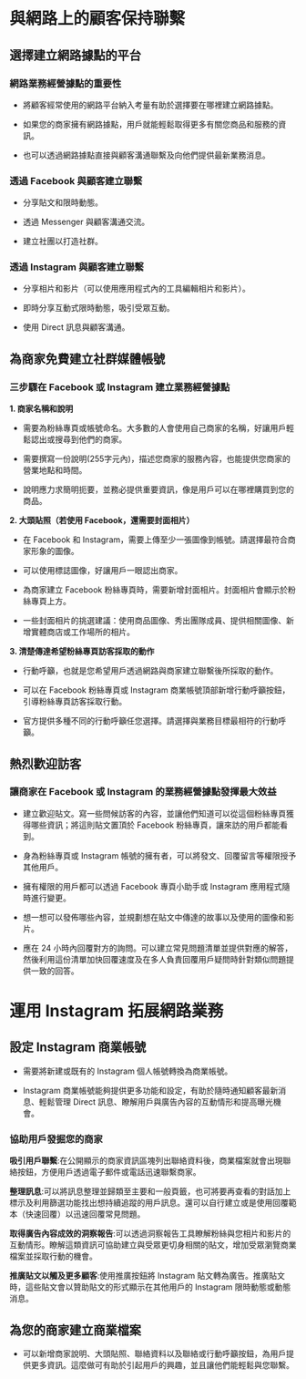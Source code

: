 # 與網路上的顧客保持聯繫

## 選擇建立網路據點的平台

### 網路業務經營據點的重要性

* 將顧客經常使用的網路平台納入考量有助於選擇要在哪裡建立網路據點。

* 如果您的商家擁有網路據點，用戶就能輕鬆取得更多有關您商品和服務的資訊。

* 也可以透過網路據點直接與顧客溝通聯繫及向他們提供最新業務消息。

### 透過 Facebook 與顧客建立聯繫

* 分享貼文和限時動態。

* 透過 Messenger 與顧客溝通交流。

* 建立社團以打造社群。

### 透過 Instagram 與顧客建立聯繫

* 分享相片和影片（可以使用應用程式內的工具編輯相片和影片）。

* 即時分享互動式限時動態，吸引受眾互動。

* 使用 Direct 訊息與顧客溝通。

## 為商家免費建立社群媒體帳號

### 三步驟在 Facebook 或 Instagram 建立業務經營據點

**1. 商家名稱和說明**

* 需要為粉絲專頁或帳號命名。大多數的人會使用自己商家的名稱，好讓用戶輕鬆認出或搜尋到他們的商家。

* 需要撰寫一份說明(255字元內)，描述您商家的服務內容，也能提供您商家的營業地點和時間。

* 說明應力求簡明扼要，並務必提供重要資訊，像是用戶可以在哪裡購買到您的商品。

**2. 大頭貼照（若使用 Facebook，還需要封面相片）**

* 在 Facebook 和 Instagram，需要上傳至少一張圖像到帳號。請選擇最符合商家形象的圖像。

* 可以使用標誌圖像，好讓用戶一眼認出商家。

* 為商家建立 Facebook 粉絲專頁時，需要新增封面相片。封面相片會顯示於粉絲專頁上方。

* 一些封面相片的挑選建議：使用商品圖像、秀出團隊成員、提供相關圖像、新增實體商店或工作場所的相片。

**3. 清楚傳達希望粉絲專頁訪客採取的動作**

* 行動呼籲，也就是您希望用戶透過網路與商家建立聯繫後所採取的動作。

* 可以在 Facebook 粉絲專頁或 Instagram 商業帳號頂部新增行動呼籲按鈕，引導粉絲專頁訪客採取行動。

* 官方提供多種不同的行動呼籲任您選擇。請選擇與業務目標最相符的行動呼籲。

## 熱烈歡迎訪客

### 讓商家在 Facebook 或 Instagram 的業務經營據點發揮最大效益

* 建立歡迎貼文。寫一些問候訪客的內容，並讓他們知道可以從這個粉絲專頁獲得哪些資訊；將這則貼文置頂於 Facebook 粉絲專頁，讓來訪的用戶都能看到。

* 身為粉絲專頁或 Instagram 帳號的擁有者，可以將發文、回覆留言等權限授予其他用戶。

* 擁有權限的用戶都可以透過 Facebook 專頁小助手或 Instagram 應用程式隨時進行變更。

* 想一想可以發佈哪些內容，並規劃想在貼文中傳達的故事以及使用的圖像和影片。

* 應在 24 小時內回覆對方的詢問。可以建立常見問題清單並提供對應的解答，然後利用這份清單加快回覆速度及在多人負責回覆用戶疑問時針對類似問題提供一致的回答。

# 運用 Instagram 拓展網路業務

## 設定 Instagram 商業帳號

* 需要將新建或既有的 Instagram 個人帳號轉換為商業帳號。

* Instagram 商業帳號能夠提供更多功能和設定，有助於隨時通知顧客最新消息、輕鬆管理 Direct 訊息、瞭解用戶與廣告內容的互動情形和提高曝光機會。

### 協助用戶發掘您的商家

**吸引用戶聯繫**:在公開顯示的商家資訊區塊列出聯絡資料後，商業檔案就會出現聯絡按鈕，方便用戶透過電子郵件或電話迅速聯繫商家。

**整理訊息**:可以將訊息整理並歸類至主要和一般頁籤，也可將要再查看的對話加上標示及利用篩選功能找出想持續追蹤的用戶訊息。還可以自行建立或是使用回覆範本（快速回覆）以迅速回覆常見問題。

**取得廣告內容成效的洞察報告**:可以透過洞察報告工具瞭解粉絲與您相片和影片的互動情形。瞭解這類資訊可協助建立與受眾更切身相關的貼文，增加受眾瀏覽商業檔案並採取行動的機會。

**推廣貼文以觸及更多顧客**:使用推廣按鈕將 Instagram 貼文轉為廣告。推廣貼文時，這些貼文會以贊助貼文的形式顯示在其他用戶的 Instagram 限時動態或動態消息。

## 為您的商家建立商業檔案

* 可以新增商家說明、大頭貼照、聯絡資料以及聯絡或行動呼籲按鈕，為用戶提供更多資訊。這麼做可有助於引起用戶的興趣，並且讓他們能輕鬆與您聯繫。


